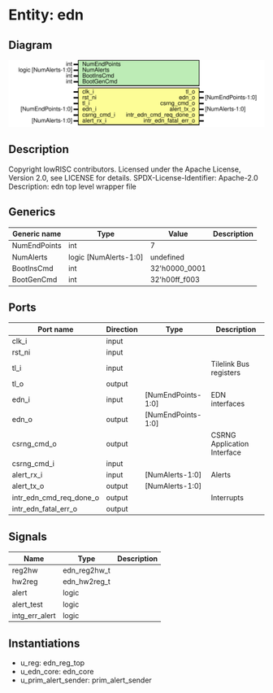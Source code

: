 # Entity: edn

## Diagram

![Diagram](edn.svg "Diagram")
## Description

Copyright lowRISC contributors.
 Licensed under the Apache License, Version 2.0, see LICENSE for details.
 SPDX-License-Identifier: Apache-2.0
 Description: edn top level wrapper file
 
## Generics

| Generic name | Type                  | Value         | Description |
| ------------ | --------------------- | ------------- | ----------- |
| NumEndPoints | int                   | 7             |             |
| NumAlerts    | logic [NumAlerts-1:0] | undefined     |             |
| BootInsCmd   | int                   | 32'h0000_0001 |             |
| BootGenCmd   | int                   | 32'h00ff_f003 |             |
## Ports

| Port name               | Direction | Type               | Description                 |
| ----------------------- | --------- | ------------------ | --------------------------- |
| clk_i                   | input     |                    |                             |
| rst_ni                  | input     |                    |                             |
| tl_i                    | input     |                    | Tilelink Bus registers      |
| tl_o                    | output    |                    |                             |
| edn_i                   | input     | [NumEndPoints-1:0] | EDN interfaces              |
| edn_o                   | output    | [NumEndPoints-1:0] |                             |
| csrng_cmd_o             | output    |                    | CSRNG Application Interface |
| csrng_cmd_i             | input     |                    |                             |
| alert_rx_i              | input     | [NumAlerts-1:0]    | Alerts                      |
| alert_tx_o              | output    | [NumAlerts-1:0]    |                             |
| intr_edn_cmd_req_done_o | output    |                    | Interrupts                  |
| intr_edn_fatal_err_o    | output    |                    |                             |
## Signals

| Name           | Type         | Description |
| -------------- | ------------ | ----------- |
| reg2hw         | edn_reg2hw_t |             |
| hw2reg         | edn_hw2reg_t |             |
| alert          | logic        |             |
| alert_test     | logic        |             |
| intg_err_alert | logic        |             |
## Instantiations

- u_reg: edn_reg_top
- u_edn_core: edn_core
- u_prim_alert_sender: prim_alert_sender
